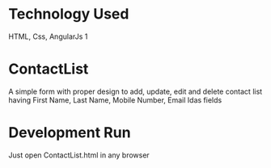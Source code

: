 # Technology Used
HTML, Css, AngularJs 1

# ContactList
A simple form with proper design to add, update, edit and delete contact list having First Name,
Last Name, Mobile Number, Email Idas fields

# Development Run
Just open ContactList.html in any browser
